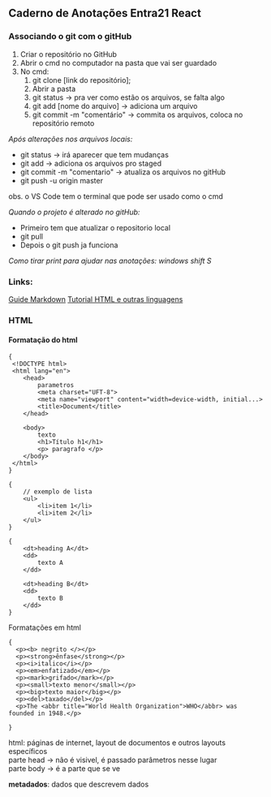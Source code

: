 ## Caderno de Anotações Entra21 React

### Associando o git com o gitHub
1. Criar o repositório no GitHub
2. Abrir o cmd no computador na pasta que vai ser guardado 
3. No cmd:
    1. git clone [link do repositório];
    2. Abrir a pasta 
    3. git status -> pra ver como estão os arquivos, se falta algo
    4. git add [nome do arquivo] -> adiciona um arquivo
    5. git commit -m "comentário" -> commita os arquivos, coloca no repositório remoto

*Após alterações nos arquivos locais:* 
- git status -> irá aparecer que tem mudanças 
- git add -> adiciona os arquivos pro staged 
- git commit -m "comentario" -> atualiza os arquivos no gitHub
- git push -u origin master

obs. o VS Code tem o terminal que pode ser usado como o cmd

*Quando o projeto é alterado no gitHub:*
- Primeiro tem que atualizar o repositorio local 
- git pull
- Depois o git push ja funciona


*Como tirar print para ajudar nas anotações: windows shift S*

### Links:
[Guide Markdown](https://www.markdownguide.org/cheat-sheet/)
[Tutorial HTML e outras linguagens](https://www.w3schools.com/html/default.asp)

### HTML
#### Formatação do html   
```
{
 <!DOCTYPE html> 
 <html lang="en">
    <head>
        parametros 
        <meta charset="UFT-8">
        <meta name="viewport" content="width=device-width, initial...>
        <title>Document</title>
    </head>

    <body>  
        texto     
        <h1>Título h1</h1> 
        <p> paragrafo </p>
    </body>  
 </html>  
}
```
```
{
    // exemplo de lista
    <ul>
        <li>item 1</li>
        <li>item 2</li>
    </ul>
}
```
```
{
    <dt>heading A</dt>
    <dd>
        texto A
    </dd>

    <dt>heading B</dt>
    <dd>
        texto B
    </dd>
}
```
Formatações em html
```
{
  <p><b> negrito </></p>   
  <p><strong>ênfase</strong></p>
  <p><i>italico</i></p>  
  <p><em>enfatizado</em></p>  
  <p><mark>grifado</mark></p>  
  <p><small>texto menor</small></p>
  <p><big>texto maior</big></p>
  <p><del>taxado</del></p>
  <p>The <abbr title="World Health Organization">WHO</abbr> was founded in 1948.</p> 
  
}
```


html: páginas de internet, layout de documentos e outros layouts específicos  
parte head -> não é visivel, é passado parâmetros nesse lugar  
parte body -> é a parte que se ve

**metadados**: dados que descrevem dados
